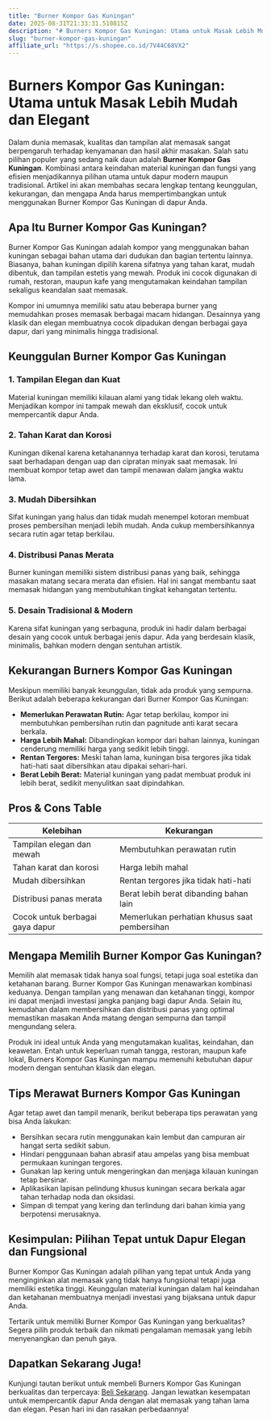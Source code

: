 ```yaml
---
title: "Burner Kompor Gas Kuningan"
date: 2025-08-31T21:33:31.510815Z
description: "# Burners Kompor Gas Kuningan: Utama untuk Masak Lebih Mudah dan Elegant..."
slug: "burner-kompor-gas-kuningan"
affiliate_url: "https://s.shopee.co.id/7V44C68VX2"
---
```

# Burners Kompor Gas Kuningan: Utama untuk Masak Lebih Mudah dan Elegant

Dalam dunia memasak, kualitas dan tampilan alat memasak sangat berpengaruh terhadap kenyamanan dan hasil akhir masakan. Salah satu pilihan populer yang sedang naik daun adalah **Burner Kompor Gas Kuningan**. Kombinasi antara keindahan material kuningan dan fungsi yang efisien menjadikannya pilihan utama untuk dapur modern maupun tradisional. Artikel ini akan membahas secara lengkap tentang keunggulan, kekurangan, dan mengapa Anda harus mempertimbangkan untuk menggunakan Burner Kompor Gas Kuningan di dapur Anda.

## Apa Itu Burner Kompor Gas Kuningan?

Burner Kompor Gas Kuningan adalah kompor yang menggunakan bahan kuningan sebagai bahan utama dari dudukan dan bagian tertentu lainnya. Biasanya, bahan kuningan dipilih karena sifatnya yang tahan karat, mudah dibentuk, dan tampilan estetis yang mewah. Produk ini cocok digunakan di rumah, restoran, maupun kafe yang mengutamakan keindahan tampilan sekaligus keandalan saat memasak.

Kompor ini umumnya memiliki satu atau beberapa burner yang memudahkan proses memasak berbagai macam hidangan. Desainnya yang klasik dan elegan membuatnya cocok dipadukan dengan berbagai gaya dapur, dari yang minimalis hingga tradisional.

## Keunggulan Burner Kompor Gas Kuningan

### 1. Tampilan Elegan dan Kuat
Material kuningan memiliki kilauan alami yang tidak lekang oleh waktu. Menjadikan kompor ini tampak mewah dan eksklusif, cocok untuk mempercantik dapur Anda.

### 2. Tahan Karat dan Korosi
Kuningan dikenal karena ketahanannya terhadap karat dan korosi, terutama saat berhadapan dengan uap dan cipratan minyak saat memasak. Ini membuat kompor tetap awet dan tampil menawan dalam jangka waktu lama.

### 3. Mudah Dibersihkan
Sifat kuningan yang halus dan tidak mudah menempel kotoran membuat proses pembersihan menjadi lebih mudah. Anda cukup membersihkannya secara rutin agar tetap berkilau.

### 4. Distribusi Panas Merata
Burner kuningan memiliki sistem distribusi panas yang baik, sehingga masakan matang secara merata dan efisien. Hal ini sangat membantu saat memasak hidangan yang membutuhkan tingkat kehangatan tertentu.

### 5. Desain Tradisional & Modern
Karena sifat kuningan yang serbaguna, produk ini hadir dalam berbagai desain yang cocok untuk berbagai jenis dapur. Ada yang berdesain klasik, minimalis, bahkan modern dengan sentuhan artistik.

## Kekurangan Burners Kompor Gas Kuningan

Meskipun memiliki banyak keunggulan, tidak ada produk yang sempurna. Berikut adalah beberapa kekurangan dari Burner Kompor Gas Kuningan:

- **Memerlukan Perawatan Rutin:** Agar tetap berkilau, kompor ini membutuhkan pembersihan rutin dan pagnitude anti karat secara berkala.
- **Harga Lebih Mahal:** Dibandingkan kompor dari bahan lainnya, kuningan cenderung memiliki harga yang sedikit lebih tinggi.
- **Rentan Tergores:** Meski tahan lama, kuningan bisa tergores jika tidak hati-hati saat dibersihkan atau dipakai sehari-hari.
- **Berat Lebih Berat:** Material kuningan yang padat membuat produk ini lebih berat, sedikit menyulitkan saat dipindahkan.

## Pros & Cons Table

| Kelebihan | Kekurangan |
|---|---|
| Tampilan elegan dan mewah | Membutuhkan perawatan rutin |
| Tahan karat dan korosi | Harga lebih mahal |
| Mudah dibersihkan | Rentan tergores jika tidak hati-hati |
| Distribusi panas merata | Berat lebih berat dibanding bahan lain |
| Cocok untuk berbagai gaya dapur | Memerlukan perhatian khusus saat pembersihan |

## Mengapa Memilih Burner Kompor Gas Kuningan?

Memilih alat memasak tidak hanya soal fungsi, tetapi juga soal estetika dan ketahanan barang. Burner Kompor Gas Kuningan menawarkan kombinasi keduanya. Dengan tampilan yang menawan dan ketahanan tinggi, kompor ini dapat menjadi investasi jangka panjang bagi dapur Anda. Selain itu, kemudahan dalam membersihkan dan distribusi panas yang optimal memastikan masakan Anda matang dengan sempurna dan tampil mengundang selera.

Produk ini ideal untuk Anda yang mengutamakan kualitas, keindahan, dan keawetan. Entah untuk keperluan rumah tangga, restoran, maupun kafe lokal, Burners Kompor Gas Kuningan mampu memenuhi kebutuhan dapur modern dengan sentuhan klasik dan elegan.

## Tips Merawat Burners Kompor Gas Kuningan

Agar tetap awet dan tampil menarik, berikut beberapa tips perawatan yang bisa Anda lakukan:

- Bersihkan secara rutin menggunakan kain lembut dan campuran air hangat serta sedikit sabun.
- Hindari penggunaan bahan abrasif atau ampelas yang bisa membuat permukaan kuningan tergores.
- Gunakan lap kering untuk mengeringkan dan menjaga kilauan kuningan tetap bersinar.
- Aplikasikan lapisan pelindung khusus kuningan secara berkala agar tahan terhadap noda dan oksidasi.
- Simpan di tempat yang kering dan terlindung dari bahan kimia yang berpotensi merusaknya.

## Kesimpulan: Pilihan Tepat untuk Dapur Elegan dan Fungsional

Burner Kompor Gas Kuningan adalah pilihan yang tepat untuk Anda yang menginginkan alat memasak yang tidak hanya fungsional tetapi juga memiliki estetika tinggi. Keunggulan material kuningan dalam hal keindahan dan ketahanan membuatnya menjadi investasi yang bijaksana untuk dapur Anda.

Tertarik untuk memiliki Burner Kompor Gas Kuningan yang berkualitas? Segera pilih produk terbaik dan nikmati pengalaman memasak yang lebih menyenangkan dan penuh gaya.

## Dapatkan Sekarang Juga! 

Kunjungi tautan berikut untuk membeli Burners Kompor Gas Kuningan berkualitas dan terpercaya: [Beli Sekarang](https://s.shopee.co.id/7V44C68VX2). Jangan lewatkan kesempatan untuk mempercantik dapur Anda dengan alat memasak yang tahan lama dan elegan. Pesan hari ini dan rasakan perbedaannya!